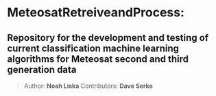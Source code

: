 # MeteosatRetreiveandProcess: 
## Repository for the development and testing of current classification machine learning algorithms for Meteosat second and third generation data
> Author: **Noah Liska**
> Contributors: **Dave Serke**

